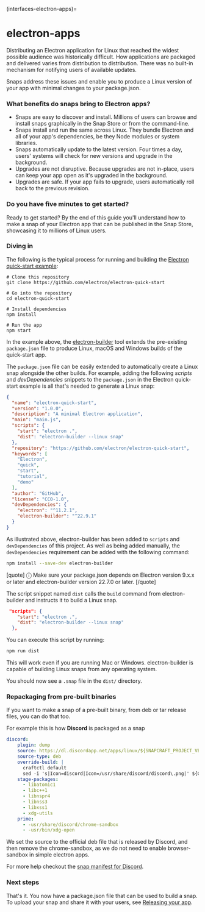(interfaces-electron-apps)=
# electron-apps

Distributing an Electron application for Linux that reached the widest possible audience was historically difficult. How applications are packaged and delivered varies from distribution to distribution. There was no built-in mechanism for notifying users of available updates.

Snaps address these issues and enable you to produce a Linux version of your app with minimal changes to your package.json.

### What benefits do snaps bring to Electron apps?

* Snaps are easy to discover and install. Millions of users can browse and install snaps graphically in the Snap Store or from the command-line.
* Snaps install and run the same across Linux. They bundle Electron and all of your app's dependencies, be they Node modules or system libraries.
* Snaps automatically update to the latest version. Four times a day, users' systems will check for new versions and upgrade in the background.
* Upgrades are not disruptive. Because upgrades are not in-place, users can keep your app open as it's upgraded in the background.
* Upgrades are safe. If your app fails to upgrade, users automatically roll back to the previous revision.

### Do you have five minutes to get started?

Ready to get started? By the end of this guide you'll understand how to make a snap of your Electron app that can be published in the Snap Store, showcasing it to millions of Linux users.

### Diving in

The following is the typical process for running and building the [Electron quick-start example](https://github.com/electron/electron-quick-start):

```
# Clone this repository
git clone https://github.com/electron/electron-quick-start

# Go into the repository
cd electron-quick-start

# Install dependencies
npm install

# Run the app
npm start
```
In the example above, the [electron-builder](https://www.electron.build/) tool extends the pre-existing `package.json` file to produce Linux, macOS and Windows builds of the quick-start app.

The `package.json` file can be easily extended to automatically create a Linux snap alongside the other builds. For example, adding the following _scripts_ and _devDependencies_ snippets  to the `package.json` in the Electron quick-start example is all that's needed to generate a Linux snap:

```json 
{
  "name": "electron-quick-start",
  "version": "1.0.0",
  "description": "A minimal Electron application",
  "main": "main.js",
  "scripts": {
    "start": "electron .",
    "dist": "electron-builder --linux snap"
  },
  "repository": "https://github.com/electron/electron-quick-start",
  "keywords": [
    "Electron",
    "quick",
    "start",
    "tutorial",
    "demo"
  ],
  "author": "GitHub",
  "license": "CC0-1.0",
  "devDependencies": {
    "electron": "^11.2.1", 
    "electron-builder": "^22.9.1"
  }
}
```

As illustrated above, electron-builder has been added to `scripts` and `devDependencies` of this project. As well as being added manually, the `devDependencies` requirement can be added with the following command:

```bash
npm install --save-dev electron-builder
```
[quote]
ⓘ Make sure your package.json depends on Electron version 9.x.x or later and electron-builder version 22.7.0 or later.
[/quote]

The script snippet named `dist` calls the `build` command from electron-builder and instructs it to build a Linux snap.

```json
 "scripts": {
    "start": "electron .",
    "dist": "electron-builder --linux snap"
  },
```

You can execute this script by running:

```bash
npm run dist
```
This will work even if you are running Mac or Windows. electron-builder is capable of building Linux snaps from any operating system.

You should now see a `.snap` file in the `dist/` directory.

### Repackaging from pre-built binaries

If you want to make a snap of a pre-built binary, from deb or tar release files, you can do that too.

For example this is how **Discord** is packaged as a snap

```yaml
discord:
    plugin: dump
    source: https://dl.discordapp.net/apps/linux/${SNAPCRAFT_PROJECT_VERSION}/discord-${SNAPCRAFT_PROJECT_VERSION}.deb
    source-type: deb
    override-build: |
      craftctl default
      sed -i 's|Icon=discord|Icon=/usr/share/discord/discord\.png|' ${CRAFT_PART_INSTALL}/usr/share/discord/discord.desktop
    stage-packages:
      - libatomic1
      - libc++1
      - libnspr4
      - libnss3
      - libxss1
      - xdg-utils
    prime:
      - -usr/share/discord/chrome-sandbox
      - -usr/bin/xdg-open
```
We set the source to the official deb file that is released by Discord, and then remove the chrome-sandbox, as we do not need to enable browser-sandbox in simple electron apps.

For more help checkout the [snap manifest for Discord](https://github.com/snapcrafters/discord/).

### Next steps

That's it. You now have a package.json file that can be used to build a snap. To upload your snap and share it with your users, see [Releasing your app](/).

